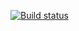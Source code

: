 [![Build status](https://ci.appveyor.com/api/projects/status/qpmpgjnq7m696j1w?svg=true)](https://ci.appveyor.com/project/F1rell/webinterface)
